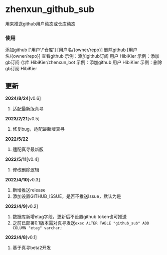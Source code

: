 # zhenxun_github_sub

用来推送github用户动态或仓库动态

### 使用

添加github ['用户'/'仓库'] [用户名/{owner/repo}]
删除github [用户名/{owner/repo}]
查看github
示例：添加github订阅 用户 HibiKier
示例：添加gb订阅 仓库 HibiKier/zhenxun_bot
示例：添加github 用户 HibiKier
示例：删除gb订阅 HibiKier

## 更新

**2024/8/24**[v0.6]

1. 适配最新版真寻

**2023/2/21**[v0.5]

1. 修复bug，适配最新版真寻

**2022/5/22**

1. 适配真寻最新版

**2022/5/11**[v0.4]

1. 修改删除逻辑

**2022/4/10**[v0.3]

1. 新增推送release
2. 添加设置GITHUB_ISSUE，是否不推送Issue，默认为是

**2022/4/9**[v0.2]

1. 数据库新增etag字段，更新后不设置github token也可推送
2. 之前已部署0.1版本需对真寻发送```exec ALTER TABLE "github_sub" ADD COLUMN "etag" varchar;```

**2022/4/8**[v0.1]

1. 基于真寻beta2开发


